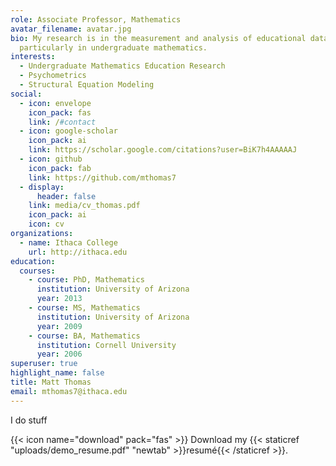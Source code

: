 ```yaml
---
role: Associate Professor, Mathematics
avatar_filename: avatar.jpg
bio: My research is in the measurement and analysis of educational data,
  particularly in undergraduate mathematics.
interests:
  - Undergraduate Mathematics Education Research
  - Psychometrics
  - Structural Equation Modeling
social:
  - icon: envelope
    icon_pack: fas
    link: /#contact
  - icon: google-scholar
    icon_pack: ai
    link: https://scholar.google.com/citations?user=BiK7h4AAAAAJ
  - icon: github
    icon_pack: fab
    link: https://github.com/mthomas7
  - display:
      header: false
    link: media/cv_thomas.pdf
    icon_pack: ai
    icon: cv
organizations:
  - name: Ithaca College
    url: http://ithaca.edu
education:
  courses:
    - course: PhD, Mathematics
      institution: University of Arizona
      year: 2013
    - course: MS, Mathematics
      institution: University of Arizona
      year: 2009
    - course: BA, Mathematics
      institution: Cornell University
      year: 2006
superuser: true
highlight_name: false
title: Matt Thomas
email: mthomas7@ithaca.edu
---
```

I do stuff

{{< icon name="download" pack="fas" >}} Download my {{< staticref "uploads/demo_resume.pdf" "newtab" >}}resumé{{< /staticref >}}.